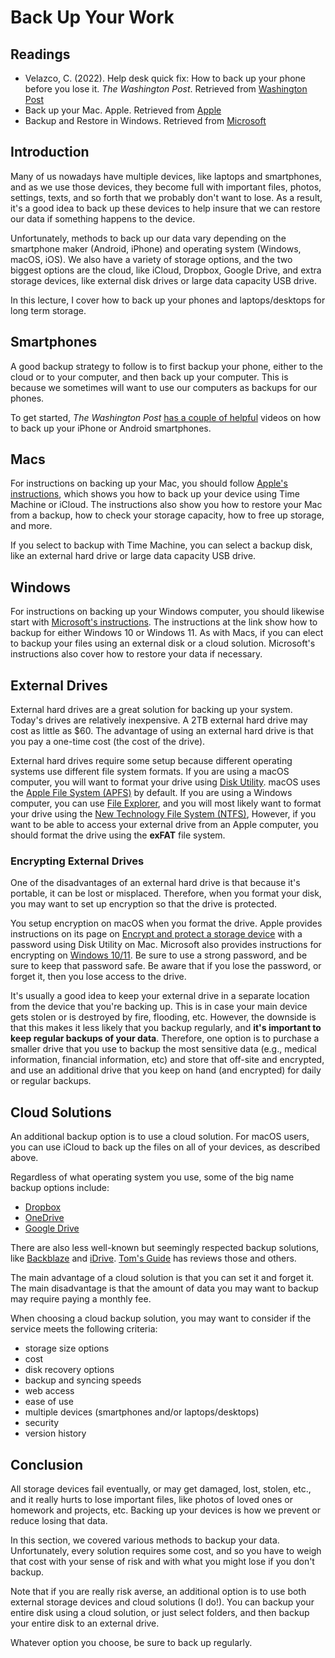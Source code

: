 # Back Up Your Work

## Readings

- Velazco, C. (2022). Help desk quick fix: How to back up your phone before you
  lose it. *The Washington Post*. Retrieved from [Washington Post][backupWashPost]
- Back up your Mac. Apple. Retrieved from [Apple][macBackup]
- Backup and Restore in Windows. Retrieved from [Microsoft][microsoftBackup]

## Introduction

Many of us nowadays have multiple devices,
like laptops and smartphones, and
as we use those devices,
they become full with important files, photos, settings, texts,
and so forth that we probably don't want to lose.
As a result,
it's a good idea to back up these devices
to help insure that we can restore our data
if something happens to the device.

Unfortunately, methods to back up our data vary
depending on the smartphone maker (Android, iPhone) and
operating system (Windows, macOS, iOS).
We also have a variety of storage options, and
the two biggest options are the cloud,
like iCloud, Dropbox, Google Drive, and
extra storage devices,
like external disk drives or large data capacity USB drive.

In this lecture,
I cover how to back up your phones and
laptops/desktops for long term storage.

## Smartphones

A good backup strategy to follow is to first backup your phone,
either to the cloud or to your computer, and
then back up your computer.
This is because we sometimes will want to use our computers
as backups for our phones.

To get started, *The Washington Post*
[has a couple of helpful][backupWashPost]
videos on how to back up your iPhone or Android smartphones. 

## Macs

For instructions on backing up your Mac,
you should follow [Apple's instructions][macBackup],
which shows you how to back up your device
using Time Machine or iCloud.
The instructions also show you how to
restore your Mac from a backup,
how to check your storage capacity,
how to free up storage, and more.

If you select to backup with Time Machine,
you can select a backup disk,
like an external hard drive or
large data capacity USB drive.

## Windows

For instructions on backing up your Windows computer,
you should likewise start with
[Microsoft's instructions][microsoftBackup].
The instructions at the link
show how to backup for either Windows 10 or Windows 11.
As with Macs,
if you can elect to backup your files
using an external disk or a cloud solution.
Microsoft's instructions also cover how to restore your data if necessary.

## External Drives 

External hard drives are a great solution
for backing up your system.
Today's drives are relatively inexpensive.
A 2TB external hard drive may cost as little as $60.
The advantage of using an external hard drive is that you pay 
a one-time cost (the cost of the drive).

External hard drives require some setup
because different operating systems use different file system formats.
If you are using a macOS computer,
you will want to format your drive using [Disk Utility][diskUtility].
macOS uses the [Apple File System (APFS)][macFileSystem] by default.
If you are using a Windows computer,
you can use [File Explorer][fileExplorer], and
you will most likely want to format your drive
using the [New Technology File System (NTFS)][ntfsFileSystem], 
However, if you want to be able to access your external
drive from an Apple computer,
you should format the drive using the **exFAT** file system.

### Encrypting External Drives

One of the disadvantages of an external hard drive
is that because it's portable,
it can be lost or misplaced.
Therefore, when you format your disk,
you may want to set up encryption so that 
the drive is protected. 

You setup encryption on macOS when you format the drive.
Apple provides instructions on its page on
[Encrypt and protect a storage device][macosEncrypt]
with a password using Disk Utility on Mac.
Microsoft also provides instructions for encrypting
on [Windows 10/11][windowsEncrypt].
Be sure to use a strong password, and
be sure to keep that password safe.
Be aware that if you lose the password, or forget it,
then you lose access to the drive.

It's usually a good idea to keep your external drive
in a separate location from the device that you're backing up.
This is in case your main device gets stolen
or is destroyed by fire, flooding, etc.
However, the downside is that this makes it less likely that 
you backup regularly, and
**it's important to keep regular backups of your data**.
Therefore, one option is to purchase a smaller drive 
that you use to backup the most sensitive data
(e.g., medical information, financial information, etc)
and store that off-site and encrypted,
and use an additional drive that you keep on hand (and encrypted)
for daily or regular backups.

## Cloud Solutions

An additional backup option is to use a cloud solution.
For macOS users, you can use iCloud to back up the files
on all of your devices, as described above.

Regardless of what operating system you use,
some of the big name backup options include:

- [Dropbox][dropboxBackup]
- [OneDrive][onedriveBackup]
- [Google Drive][googleBackup]

There are also less well-known but
seemingly respected backup solutions,
like [Backblaze][backblaze] and [iDrive][idrive].
[Tom's Guide][tomsBackupServices] has reviews those and others.

The main advantage of a cloud solution is that
you can set it and forget it.
The main disadvantage is that the amount of data 
you may want to backup may require paying a monthly fee.

When choosing a cloud backup solution,
you may want to consider if the service meets 
the following criteria:

- storage size options
- cost
- disk recovery options
- backup and syncing speeds
- web access
- ease of use
- multiple devices (smartphones and/or laptops/desktops)
- security
- version history

## Conclusion

All storage devices fail eventually, 
or may get damaged, lost, stolen, etc.,
and it really hurts to lose important files,
like photos of loved ones or homework and projects, etc.
Backing up your devices is how we prevent or reduce losing that data.

In this section, we covered various methods to backup your data.
Unfortunately, every solution requires some cost, and
so you have to weigh that cost with your sense of risk
and with what you might lose if you don't backup.

Note that if you are really risk averse,
an additional option is to use both
external storage devices and cloud solutions (I do!).
You can backup your entire disk using a cloud solution,
or just select folders,
and then backup your entire disk to an external drive.

Whatever option you choose,
be sure to back up regularly.

[backupWashPost]:https://www.washingtonpost.com/technology/2022/04/11/help-desk-quick-fix/
[macBackup]:https://support.apple.com/mac-backup
[microsoftBackup]:https://support.microsoft.com/en-us/windows/back-up-and-restore-your-pc-ac359b36-7015-4694-de9a-c5eac1ce9d9c
[diskUtility]:https://support.apple.com/guide/disk-utility/erase-and-reformat-a-storage-device-dskutl14079/mac
[macFileSystem]:https://support.apple.com/guide/disk-utility/file-system-formats-dsku19ed921c/21.0/mac/12.0
[fileExplorer]:https://www.hellotech.com/guide/for/how-to-format-a-hard-drive-windows-10
[ntfsFileSystem]:https://docs.microsoft.com/en-us/windows-server/storage/file-server/ntfs-overview
[macosEncrypt]:https://support.apple.com/guide/disk-utility/encrypt-protect-a-storage-device-password-dskutl35612/mac
[windowsEncrypt]:https://support.microsoft.com/en-us/windows/turn-on-device-encryption-0c453637-bc88-5f74-5105-741561aae838#ID0EBD=Windows_11
[backblaze]:https://www.backblaze.com/cloud-backup.html
[idrive]:https://www.idrive.com/
[tomsBackupServices]:https://www.tomsguide.com/best-picks/best-cloud-backup
[dropboxBackup]:https://help.dropbox.com/installs-integrations/desktop/how-to-use-dropbox-backup
[onedriveBackup]:https://www.microsoft.com/en-us/microsoft-365/onedrive/pc-cloud-backup
[googleBackup]:https://www.google.com/drive/download/
